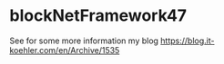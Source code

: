 # blockNetFramework47
See for some more information my blog 
https://blog.it-koehler.com/en/Archive/1535
